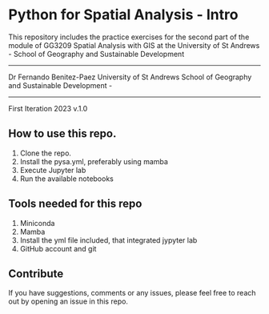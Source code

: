 # Python for Spatial Analysis - Intro

This repository includes the practice exercises for the second part of the module of GG3209 Spatial Analysis with GIS at the University of St Andrews - School of Geography and Sustainable Development

---

Dr Fernando Benitez-Paez
University of St Andrews
School of Geography and Sustainable Development - 

---
First Iteration 2023 v.1.0

## How to use this repo.

1. Clone the repo.
2. Install the pysa.yml, preferably using mamba
3. Execute Jupyter lab
4. Run the available notebooks

## Tools needed for this repo

1. Miniconda
2. Mamba
3. Install the yml file included, that integrated jypyter lab
4. GitHub account and git
   
## Contribute

If you have suggestions, comments or any issues, please feel free to reach out by opening an issue in this repo.


